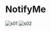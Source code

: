 # NotifyMe

![s01](https://user-images.githubusercontent.com/51377429/61178663-5c74b600-a5bf-11e9-864e-63f05154a9c9.jpg)
![s02](https://user-images.githubusercontent.com/51377429/61178664-5e3e7980-a5bf-11e9-8c93-180659005280.jpg)
